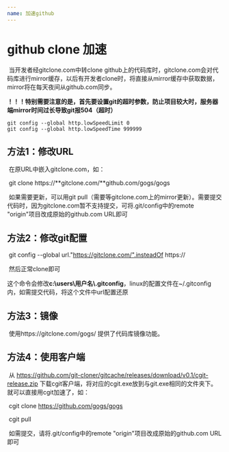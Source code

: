 ```yaml
---
name: 加速github
---
```


# github clone 加速

​	当开发者经gitclone.com中转clone github上的代码库时，gitclone.com会对代码库进行mirror缓存，以后有开发者clone时，将直接从mirror缓存中获取数据，mirror将在每天夜间从github.com同步。

**！！！特别需要注意的是，首先要设置git的超时参数，防止项目较大时，服务器端mirror时间过长导致git报504（超时）**

```shell
git config --global http.lowSpeedLimit 0
git config --global http.lowSpeedTime 999999 
```



## 方法1：修改URL

​	在原URL中嵌入gitclone.com，如：

​	git clone https://**gitclone.com/**github.com/gogs/gogs

​	如果需要更新，可以用git pull（需要等gitclone.com上的mirror更新）。需要提交代码时，因为gitclone.com暂不支持提交，可将.git/config中的remote "origin"项目改成原始的github.com URL即可

## 方法2：修改git配置

​	git config --global url."https://gitclone.com/".insteadOf https://

​	然后正常clone即可

​	这个命令会修改**c:\users\用户名\\.gitconfig**，linux的配置文件在~/.gitconfig内，如需提交代码，将这个文件中url配置还原

## 方法3：镜像

​	使用https://gitclone.com/gogs/ 提供了代码库镜像功能。



## 方法4：使用客户端

​	从 https://github.com/git-cloner/gitcache/releases/download/v0.1/cgit-release.zip 下载cgit客户端，将对应的cgit.exe放到与git.exe相同的文件夹下。就可以直接用cgit加速了，如：

​	cgit clone https://github.com/gogs/gogs

​	cgit pull

​	如需提交，请将.git/config中的remote "origin"项目改成原始的github.com URL即可